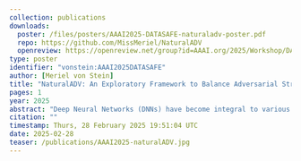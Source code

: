 ```yaml
---
collection: publications
downloads:
  poster: /files/posters/AAAI2025-DATASAFE-naturaladv-poster.pdf
  repo: https://github.com/MissMeriel/NaturalADV
  openreview: https://openreview.net/group?id=AAAI.org/2025/Workshop/DATASAFE#tab-accept-poster
type: poster
identifier: "vonstein:AAAI2025DATASAFE"
author: [Meriel von Stein]
title: "NaturalADV: An Exploratory Framework to Balance Adversarial Strength and Stealth in Autonomous Driving Environments"
pages: 1
year: 2025
abstract: "Deep Neural Networks (DNNs) have become integral to various real-world autonomous mobile systems, from self-driving cars to food delivery robots. However, current adversarial attack techniques often focus on maximizing the attack strength at the cost of naturalness, leading to examples that are easily detected by humans or deviate significantly from the expected input distribution. This trade-off between adversarial effectiveness and natural appearance presents a critical challenge in ensuring the robustness and reliability of DNNs in practical settings. This work presents the Natural Adversarial DNN Validation (NaturalADV) framework for balancing the trade-off between adversarial strength and naturalness of the adversarial patch's appearance. NaturalADV can incorporate a number of differentiable naturalness metrics, works with various gradient traversal algorithms, and scales to attacks represented in multiple sensor readings. "
citation: ""
timestamp: Thurs, 28 February 2025 19:51:04 UTC
date: 2025-02-28
teaser: /publications/AAAI2025-naturalADV.jpg
---
```

